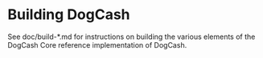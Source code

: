 Building DogCash
================

See doc/build-*.md for instructions on building the various
elements of the DogCash Core reference implementation of DogCash.
